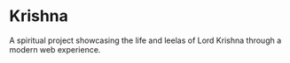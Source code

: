 # Krishna
A spiritual project showcasing the life and leelas of Lord Krishna through a modern web experience.
